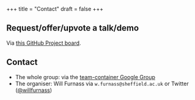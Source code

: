 +++
title = "Contact"
draft = false
+++

## Request/offer/upvote a talk/demo

Via [this GitHub Project board](https://github.com/RSE-Sheffield/team-container/projects/1).


## Contact

* The whole group: via the [team-container Google Group](https://groups.google.com/a/sheffield.ac.uk/forum/#!forum/team-container-group)
* The organiser: Will Furnass via `w.furnass@sheffield.ac.uk` or Twitter ([@willfurnass](https://twitter.com/willfurnass))

